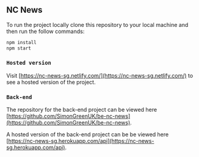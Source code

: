 ## NC News

To run the project locally clone this repository to your local machine and then run the follow commands:

```bash
npm install
npm start
```

### `Hosted version`

Visit [https://nc-news-sg.netlify.com/](https://nc-news-sg.netlify.com/) to see a hosted version of the project.

### `Back-end`

The repository for the back-end project can be viewed here [https://github.com/SimonGreenUK/be-nc-news](https://github.com/SimonGreenUK/be-nc-news).

A hosted version of the back-end project can be be viewed here [https://nc-news-sg.herokuapp.com/api](https://nc-news-sg.herokuapp.com/api).
